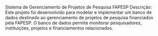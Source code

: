 Sistema de Gerenciamento de Projetos de Pesquisa FAPESP
Descrição:
Este projeto foi desenvolvido para modelar e implementar um banco de dados destinado ao gerenciamento de projetos de pesquisa financiados pela FAPESP. O banco de dados permite monitorar pesquisadores, instituições, projetos e financiamentos relacionados.


